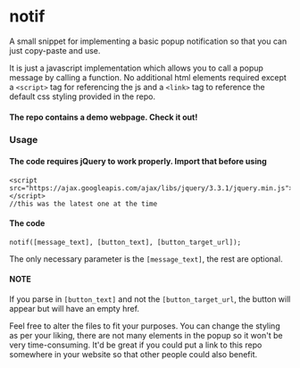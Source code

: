 # notif
A small snippet for implementing a basic popup notification so that you can just copy-paste and use.

It is just a javascript implementation which allows you to call a popup message by calling a function.
No additional html elements required except a ```<script>``` tag for referencing the js and a ```<link>``` tag to reference the default css styling provided in the repo.

#### The repo contains a demo webpage. Check it out!

### Usage

#### The code requires jQuery to work properly. Import that before using
```
<script src="https://ajax.googleapis.com/ajax/libs/jquery/3.3.1/jquery.min.js"></script> 
//this was the latest one at the time
```
#### The code
```
notif([message_text], [button_text], [button_target_url]);
```
The only necessary parameter is the ```[message_text]```, the rest are optional.
#### NOTE
If you parse in ```[button_text]``` and not the ```[button_target_url```, the button will appear but will have an empty href.

Feel free to alter the files to fit your purposes.
You can change the styling as per your liking, there are not many elements in the popup so it won't be very time-consuming.
It'd be great if you could put a link to this repo somewhere in your website so that other people could also benefit.
